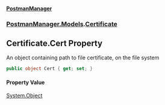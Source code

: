 #### [PostmanManager](PostmanManager.md 'PostmanManager')
### [PostmanManager.Models](PostmanManager.md#PostmanManager.Models 'PostmanManager.Models').[Certificate](PostmanManager.md#PostmanManager.Models.Certificate 'PostmanManager.Models.Certificate')

## Certificate.Cert Property

An object containing path to file certificate, on the file system

```csharp
public object Cert { get; set; }
```

#### Property Value
[System.Object](https://docs.microsoft.com/en-us/dotnet/api/System.Object 'System.Object')